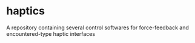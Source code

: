 # haptics
A repository containing several control softwares for force-feedback and encountered-type haptic interfaces
